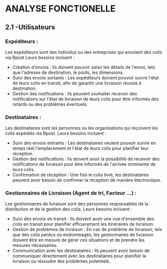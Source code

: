 # ANALYSE FONCTIONELLE #

## 2.1 -Utilisateurs ##

### Expéditeurs : ###

Les expéditeurs sont des individus ou des entreprises qui envoient des colis via Bpost Leurs besoins incluent :

* Création d'envois : Ils doivent pouvoir saisir les détails de l'envoi, tels que l'adresse de destination, le poids, les dimensions.
* Suivi des envois sortants : Les expéditeurs doivent pouvoir suivre l'état de leurs colis en transit, afin de garantir une livraison réussie à destination.
* Gestion des notifications : Ils peuvent souhaiter recevoir des notifications sur l'état de livraison de leurs colis pour être informés des retards ou des problèmes éventuels.

### Destinataires : ###

Les destinataires sont les personnes ou les organisations qui reçoivent les colis expédiés via Bpost. Leurs besoins incluent :
* Suivi des envois entrants : Les destinataires veulent pouvoir suivre en temps réel l'emplacement et l'état de leurs colis pour planifier leur réception.
* Gestion des notifications : Ils doivent avoir la possibilité de recevoir des notifications de livraison pour être informés de l'arrivée imminente de leurs colis.
* Confirmation de réception : Une fois le colis livré, les destinataires peuvent avoir besoin de confirmer la réception de manière électronique.

### Gestionnaires de Livraison (Agent de tri, Facteur ...) : ###

Les gestionnaires de livraison sont des personnes responsables de la distribution et de la gestion des colis. Leurs besoins incluent :
* Suivi des envois en transit : Ils doivent avoir une vue d'ensemble des colis en transit pour planifier efficacement les itinéraires de livraison.
* Gestion de problèmes de livraison : En cas de problème de livraison, tels que des colis perdus ou endommagés, les gestionnaires de livraison doivent être en mesure de gérer ces situations et de prendre les mesures nécessaires.  
* Communication avec les destinataires : Ils peuvent avoir besoin de communiquer directement avec les destinataires pour planifier la livraison ou résoudre des problèmes potentiels.



